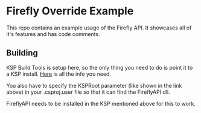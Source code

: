 # Firefly Override Example

This repo contains an example usage of the Firefly API. It showcases all of it's features and has code comments.

## Building
KSP Build Tools is setup here, so the only thing you need to do is point it to a KSP install. [Here](https://kspbuildtools.readthedocs.io/en/stable/msbuild/getting-started.html#locating-your-ksp-install) is all the info you need.

You also have to specify the KSPRoot parameter (like shown in the link above) in your .csproj.user file so that it can find the FireflyAPI dll.

FireflyAPI needs to be installed in the KSP mentioned above for this to work.